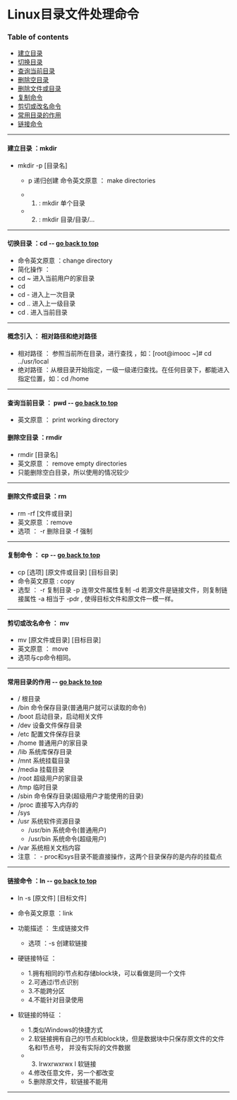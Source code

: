 
# Linux目录文件处理命令
### Table of contents
- [建立目录](https://github.com/rovo98/linux-learning/blob/master/blogs/linux-base/2.File%20and%20Directory%20processing%20commands/1.%E7%9B%AE%E5%BD%95%E6%96%87%E4%BB%B6%E5%A4%84%E7%90%86%E5%91%BD%E4%BB%A4.md#建立目录-mkdir)
- [切换目录](https://github.com/rovo98/linux-learning/blob/master/blogs/linux-base/2.File%20and%20Directory%20processing%20commands/1.%E7%9B%AE%E5%BD%95%E6%96%87%E4%BB%B6%E5%A4%84%E7%90%86%E5%91%BD%E4%BB%A4.md#切换目录-cd)
- [查询当前目录](https://github.com/rovo98/linux-learning/blob/master/blogs/linux-base/2.File%20and%20Directory%20processing%20commands/1.%E7%9B%AE%E5%BD%95%E6%96%87%E4%BB%B6%E5%A4%84%E7%90%86%E5%91%BD%E4%BB%A4.md#查询当前目录--pwd)
- [删除空目录](https://github.com/rovo98/linux-learning/blob/master/blogs/linux-base/2.File%20and%20Directory%20processing%20commands/1.%E7%9B%AE%E5%BD%95%E6%96%87%E4%BB%B6%E5%A4%84%E7%90%86%E5%91%BD%E4%BB%A4.md#删除空目录-rmdir)
- [删除文件或目录](https://github.com/rovo98/linux-learning/blob/master/blogs/linux-base/2.File%20and%20Directory%20processing%20commands/1.%E7%9B%AE%E5%BD%95%E6%96%87%E4%BB%B6%E5%A4%84%E7%90%86%E5%91%BD%E4%BB%A4.md#删除文件或目录-rm)
- [复制命令](https://github.com/rovo98/linux-learning/blob/master/blogs/linux-base/2.File%20and%20Directory%20processing%20commands/1.%E7%9B%AE%E5%BD%95%E6%96%87%E4%BB%B6%E5%A4%84%E7%90%86%E5%91%BD%E4%BB%A4.md#复制命令--cp)
- [剪切或改名命令](https://github.com/rovo98/linux-learning/blob/master/blogs/linux-base/2.File%20and%20Directory%20processing%20commands/1.%E7%9B%AE%E5%BD%95%E6%96%87%E4%BB%B6%E5%A4%84%E7%90%86%E5%91%BD%E4%BB%A4.md#剪切或改名命令--mv)
- [常用目录的作用](https://github.com/rovo98/linux-learning/blob/master/blogs/linux-base/2.File%20and%20Directory%20processing%20commands/1.%E7%9B%AE%E5%BD%95%E6%96%87%E4%BB%B6%E5%A4%84%E7%90%86%E5%91%BD%E4%BB%A4.md#常用目录的作用)
- [链接命令](https://github.com/rovo98/linux-learning/blob/master/blogs/linux-base/2.File%20and%20Directory%20processing%20commands/1.%E7%9B%AE%E5%BD%95%E6%96%87%E4%BB%B6%E5%A4%84%E7%90%86%E5%91%BD%E4%BB%A4.md#链接命令-ln)

----------------------------------------------------------------------------
#### 建立目录 ：mkdir
- mkdir -p  [目录名]
    - p     递归创建
   命令英文原意 ： make directories

  - 1) : mkdir 单个目录
  - 2) : mkdir 目录/目录/...

----------------------------------------------------------------------------

#### 切换目录 ：cd -- [go back to top](https://github.com/rovo98/linux-learning/blob/master/blogs/linux-base/2.File%20and%20Directory%20processing%20commands/1.%E7%9B%AE%E5%BD%95%E6%96%87%E4%BB%B6%E5%A4%84%E7%90%86%E5%91%BD%E4%BB%A4.md#linux目录文件处理命令)
- 命令英文原意 ：change directory
- 简化操作 ：
- cd ~    进入当前用户的家目录
- cd     
- cd -    进入上一次目录
- cd ..   进入上一级目录
- cd .    进入当前目录

---------------------------------------------------------------------------------

#### 概念引入 ： 相对路径和绝对路径
- 相对路径 ： 参照当前所在目录，进行查找 ，如：[root@imooc ~]# cd ../usr/local
- 绝对路径 ：从根目录开始指定，一级一级递归查找。在任何目录下，都能进入指定位置，如：cd /home

---------------------------------------------------------------------------------

#### 查询当前目录 ： pwd -- [go back to top](https://github.com/rovo98/linux-learning/blob/master/blogs/linux-base/2.File%20and%20Directory%20processing%20commands/1.%E7%9B%AE%E5%BD%95%E6%96%87%E4%BB%B6%E5%A4%84%E7%90%86%E5%91%BD%E4%BB%A4.md#linux目录文件处理命令)
- 英文原意 ： print working directory


#### 删除空目录 ：rmdir
- rmdir [目录名]
- 英文原意 ： remove empty directories
- 只能删除空白目录，所以使用的情况较少

---------------------------------------------------------------------------------

#### 删除文件或目录 ：rm 
- rm -rf [文件或目录]
- 英文原意 ：remove
- 选项 ：
      -r     删除目录
      -f     强制

---------------------------------------------------------------------------------

#### 复制命令 ： cp -- [go back to top](https://github.com/rovo98/linux-learning/blob/master/blogs/linux-base/2.File%20and%20Directory%20processing%20commands/1.%E7%9B%AE%E5%BD%95%E6%96%87%E4%BB%B6%E5%A4%84%E7%90%86%E5%91%BD%E4%BB%A4.md#linux目录文件处理命令)
- cp [选项] [原文件或目录] [目标目录]
- 命令英文原意 : copy
- 选型 ：
     -r       复制目录
     -p       连带文件属性复制
     -d       若源文件是链接文件，则复制链接属性
     -a       相当于 -pdr , 使得目标文件和原文件一模一样。

---------------------------------------------------------------------------------

#### 剪切或改名命令 ： mv
- mv  [原文件或目录] [目标目录]
- 英文原意 ： move
- 选项与cp命令相同。

--------------------------------------------------------------------------------

#### 常用目录的作用 -- [go back to top](https://github.com/rovo98/linux-learning/blob/master/blogs/linux-base/2.File%20and%20Directory%20processing%20commands/1.%E7%9B%AE%E5%BD%95%E6%96%87%E4%BB%B6%E5%A4%84%E7%90%86%E5%91%BD%E4%BB%A4.md#linux目录文件处理命令)
-  /		根目录
-  /bin		命令保存目录(普通用户就可以读取的命令)
-  /boot	启动目录，启动相关文件
-  /dev		设备文件保存目录
-  /etc		配置文件保存目录
-  /home	普通用户的家目录
-  /lib		系统库保存目录
-  /mnt		系统挂载目录
-  /media	挂载目录
-  /root	超级用户的家目录
-  /tmp		临时目录
-  /sbin	命令保存目录(超级用户才能使用的目录)
-  /proc	直接写入内存的
-  /sys
-  /usr		系统软件资源目录
   - /usr/bin 	系统命令(普通用户)
   - /usr/bin   系统命令(超级用户)
-  /var		系统相关文档内容
- 注意 ：
       - proc和sys目录不能直接操作，这两个目录保存的是内存的挂载点

--------------------------------------------------------------------------------

####  链接命令 ：ln -- [go back to top](https://github.com/rovo98/linux-learning/blob/master/blogs/linux-base/2.File%20and%20Directory%20processing%20commands/1.%E7%9B%AE%E5%BD%95%E6%96%87%E4%BB%B6%E5%A4%84%E7%90%86%E5%91%BD%E4%BB%A4.md#linux目录文件处理命令)
- ln -s [原文件] [目标文件]
- 命令英文原意 ：link
- 功能描述 ： 生成链接文件
   - 选项 ：-s    创建软链接

- 硬链接特征 ：
  - 1.拥有相同的i节点和存储block块，可以看做是同一个文件
  - 2.可通过i节点识别
  - 3.不能跨分区
  - 4.不能针对目录使用
- 软链接的特征 ：
  - 1.类似Windows的快捷方式
  - 2.软链接拥有自己的I节点和block块，但是数据块中只保存原文件的文件名和I节点号，
并没有实际的文件数据
  - 3. lrwxrwxrwx   l 软链接
  - 4.修改任意文件，另一个都改变
  - 5.删除原文件，软链接不能用

------------------------------------------------------------------------------------
